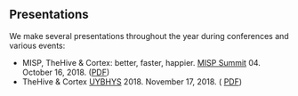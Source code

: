 ## Presentations
We make several presentations throughout the year during conferences and various events:

- MISP, TheHive & Cortex: better, faster, happier. [MISP Summit](https://www.hack.lu/misp-summit/) 04. October 16, 2018.
([PDF](TLP-WHITE-TheHive-MISP_Summit_04v2.pdf))
- TheHive & Cortex [UYBHYS](https://www.unlockyourbrain.bzh/) 2018. November 17, 2018. ( [PDF](TLP-WHITE-TheHive-Cortex_UYBHYS18.pdf))
